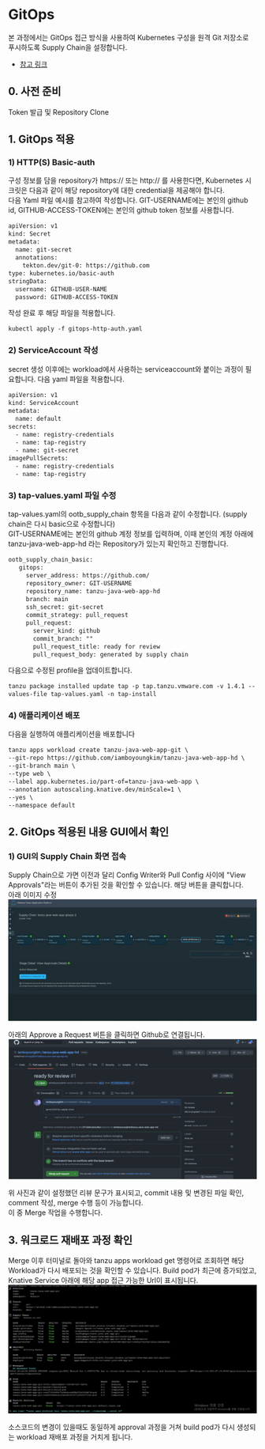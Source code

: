 # GitOps

본 과정에서는 GitOps 접근 방식을 사용하여 Kubernetes 구성을 원격 Git 저장소로 푸시하도록 Supply Chain을 설정합니다.
* [참고 링크](https://docs.vmware.com/en/VMware-Tanzu-Application-Platform/1.4/tap/scc-git-auth.html)

## 0. 사전 준비
Token 발급 및 Repository Clone    

## 1. GitOps 적용

### 1) HTTP(S) Basic-auth
구성 정보를 담을 repository가 https:// 또는 http:// 를 사용한다면, Kubernetes 시크릿은 다음과 같이 해당 repository에 대한 credential을 제공해야 합니다. <br/>
다음 Yaml 파일 예시를 참고하여 작성합니다. GIT-USERNAME에는 본인의 github id, GITHUB-ACCESS-TOKEN에는 본인의 github token 정보를 사용합니다. <br/>

~~~
apiVersion: v1
kind: Secret
metadata:
  name: git-secret
  annotations:
    tekton.dev/git-0: https://github.com
type: kubernetes.io/basic-auth
stringData:
  username: GITHUB-USER-NAME
  password: GITHUB-ACCESS-TOKEN
~~~

작성 완료 후 해당 파일을 적용합니다.

~~~
kubectl apply -f gitops-http-auth.yaml
~~~

### 2) ServiceAccount 작성
secret 생성 이후에는 workload에서 사용하는 serviceaccount와 붙이는 과정이 필요합니다. 다음 yaml 파일을 적용합니다.
~~~
apiVersion: v1
kind: ServiceAccount
metadata:
  name: default
secrets:
  - name: registry-credentials
  - name: tap-registry
  - name: git-secret
imagePullSecrets:
  - name: registry-credentials
  - name: tap-registry
~~~

### 3) tap-values.yaml 파일 수정
tap-values.yaml의 ootb_supply_chain 항목을 다음과 같이 수정합니다. (supply chain은 다시 basic으로 수정합니다) <br/>
GIT-USERNAME에는 본인의 github 계정 정보를 입력하며, 이때 본인의 계정 아래에 tanzu-java-web-app-hd 라는 Repository가 있는지 확인하고 진행합니다.
~~~/su/
ootb_supply_chain_basic:
   gitops:
     server_address: https://github.com/
     repository_owner: GIT-USERNAME
     repository_name: tanzu-java-web-app-hd
     branch: main
     ssh_secret: git-secret
     commit_strategy: pull_request
     pull_request:
       server_kind: github
       commit_branch: ""
       pull_request_title: ready for review
       pull_request_body: generated by supply chain
 ~~~
다음으로 수정된 profile을 업데이트합니다.

~~~
tanzu package installed update tap -p tap.tanzu.vmware.com -v 1.4.1 --values-file tap-values.yaml -n tap-install
~~~

### 4) 애플리케이션 배포
다음을 실행하여 애플리케이션을 배포합니다
~~~
tanzu apps workload create tanzu-java-web-app-git \
--git-repo https://github.com/iamboyoungkim/tanzu-java-web-app-hd \
--git-branch main \
--type web \
--label app.kubernetes.io/part-of=tanzu-java-web-app \
--annotation autoscaling.knative.dev/minScale=1 \
--yes \
--namespace default
~~~


## 2. GitOps 적용된 내용 GUI에서 확인
### 1) GUI의 Supply Chain 화면 접속
Supply Chain으로 가면 이전과 달리 Config Writer와 Pull Config 사이에 "View Approvals"라는 버튼이 추가된 것을 확인할 수 있습니다. 해당 버튼을 클릭합니다.    
아래 이미지 수정    
![](../images/gitops-approval-1.png)

아래의 Approve a Request 버튼을 클릭하면 Github로 연결됩니다.
![](../images/gitops-approval-2.png)

위 사진과 같이 설정했던 리뷰 문구가 표시되고, commit 내용 및 변경된 파일 확인, comment 작성, merge 수행 등이 가능합니다. <br/>
이 중 Merge 작업을 수행합니다.

## 3. 워크로드 재배포 과정 확인
Merge 이후 터미널로 돌아와 tanzu apps workload get 명령어로 조회하면 해당 Workload가 다시 배포되는 것을 확인할 수 있습니다. Build pod가 최근에 증가되었고, Knative Service 아래에 해당 app 접근 가능한 Url이 표시됩니다.   
![](../images/gitops-final.png)

소스코드의 변경이 있을때도 동일하게 approval 과정을 거쳐 build pod가 다시 생성되는 workload 재배포 과정을 거치게 됩니다. 
